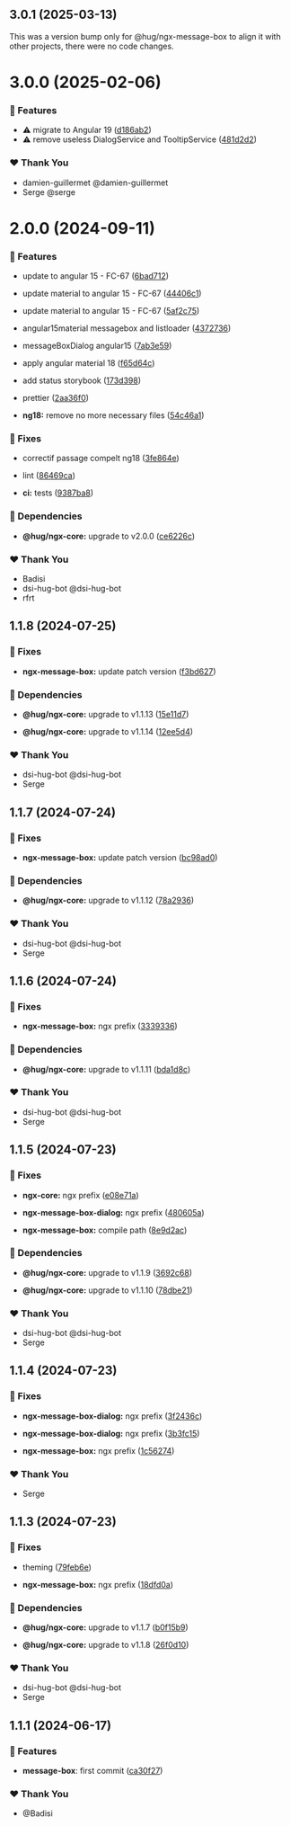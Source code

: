 ## 3.0.1 (2025-03-13)

This was a version bump only for @hug/ngx-message-box to align it with other projects, there were no code changes.

# 3.0.0 (2025-02-06)

### 🚀 Features

- ⚠️ migrate to Angular 19 ([d186ab2](https://github.com/DSI-HUG/ngx-components/commit/d186ab2))
- ⚠️ remove useless DialogService and TooltipService ([481d2d2](https://github.com/DSI-HUG/ngx-components/commit/481d2d2))

### ❤️ Thank You

- damien-guillermet @damien-guillermet
- Serge @serge

# 2.0.0 (2024-09-11)


### 🚀 Features

- update to angular 15 - FC-67 ([6bad712](https://github.com/DSI-HUG/ngx-components/commit/6bad712))

- update material to angular 15 - FC-67 ([44406c1](https://github.com/DSI-HUG/ngx-components/commit/44406c1))

- update material to angular 15 - FC-67 ([5af2c75](https://github.com/DSI-HUG/ngx-components/commit/5af2c75))

- angular15material messagebox and listloader ([4372736](https://github.com/DSI-HUG/ngx-components/commit/4372736))

- messageBoxDialog angular15 ([7ab3e59](https://github.com/DSI-HUG/ngx-components/commit/7ab3e59))

- apply angular material 18 ([f65d64c](https://github.com/DSI-HUG/ngx-components/commit/f65d64c))

- add status storybook ([173d398](https://github.com/DSI-HUG/ngx-components/commit/173d398))

- prettier ([2aa36f0](https://github.com/DSI-HUG/ngx-components/commit/2aa36f0))

- **ng18:** remove no more necessary files ([54c46a1](https://github.com/DSI-HUG/ngx-components/commit/54c46a1))


### 🐛 Fixes

- correctif passage compelt ng18 ([3fe864e](https://github.com/DSI-HUG/ngx-components/commit/3fe864e))

- lint ([86469ca](https://github.com/DSI-HUG/ngx-components/commit/86469ca))

- **ci:** tests ([9387ba8](https://github.com/DSI-HUG/ngx-components/commit/9387ba8))


### 🌱 Dependencies

- **@hug/ngx-core:** upgrade to v2.0.0 ([ce6226c](https://github.com/DSI-HUG/ngx-components/commit/ce6226c))


### ❤️  Thank You

- Badisi
- dsi-hug-bot @dsi-hug-bot
- rfrt

## 1.1.8 (2024-07-25)

### 🐛 Fixes

-   **ngx-message-box:** update patch version ([f3bd627](https://github.com/DSI-HUG/ngx-components/commit/f3bd627))

### 🌱 Dependencies

-   **@hug/ngx-core:** upgrade to v1.1.13 ([15e11d7](https://github.com/DSI-HUG/ngx-components/commit/15e11d7))

-   **@hug/ngx-core:** upgrade to v1.1.14 ([12ee5d4](https://github.com/DSI-HUG/ngx-components/commit/12ee5d4))

### ❤️ Thank You

-   dsi-hug-bot @dsi-hug-bot
-   Serge

## 1.1.7 (2024-07-24)

### 🐛 Fixes

-   **ngx-message-box:** update patch version ([bc98ad0](https://github.com/DSI-HUG/ngx-components/commit/bc98ad0))

### 🌱 Dependencies

-   **@hug/ngx-core:** upgrade to v1.1.12 ([78a2936](https://github.com/DSI-HUG/ngx-components/commit/78a2936))

### ❤️ Thank You

-   dsi-hug-bot @dsi-hug-bot
-   Serge

## 1.1.6 (2024-07-24)

### 🐛 Fixes

-   **ngx-message-box:** ngx prefix ([3339336](https://github.com/DSI-HUG/ngx-components/commit/3339336))

### 🌱 Dependencies

-   **@hug/ngx-core:** upgrade to v1.1.11 ([bda1d8c](https://github.com/DSI-HUG/ngx-components/commit/bda1d8c))

### ❤️ Thank You

-   dsi-hug-bot @dsi-hug-bot
-   Serge

## 1.1.5 (2024-07-23)

### 🐛 Fixes

-   **ngx-core:** ngx prefix ([e08e71a](https://github.com/DSI-HUG/ngx-components/commit/e08e71a))

-   **ngx-message-box-dialog:** ngx prefix ([480605a](https://github.com/DSI-HUG/ngx-components/commit/480605a))

-   **ngx-message-box:** compile path ([8e9d2ac](https://github.com/DSI-HUG/ngx-components/commit/8e9d2ac))

### 🌱 Dependencies

-   **@hug/ngx-core:** upgrade to v1.1.9 ([3692c68](https://github.com/DSI-HUG/ngx-components/commit/3692c68))

-   **@hug/ngx-core:** upgrade to v1.1.10 ([78dbe21](https://github.com/DSI-HUG/ngx-components/commit/78dbe21))

### ❤️ Thank You

-   dsi-hug-bot @dsi-hug-bot
-   Serge

## 1.1.4 (2024-07-23)

### 🐛 Fixes

-   **ngx-message-box-dialog:** ngx prefix ([3f2436c](https://github.com/DSI-HUG/ngx-components/commit/3f2436c))

-   **ngx-message-box-dialog:** ngx prefix ([3b3fc15](https://github.com/DSI-HUG/ngx-components/commit/3b3fc15))

-   **ngx-message-box:** ngx prefix ([1c56274](https://github.com/DSI-HUG/ngx-components/commit/1c56274))

### ❤️ Thank You

-   Serge

## 1.1.3 (2024-07-23)

### 🐛 Fixes

-   theming ([79feb6e](https://github.com/DSI-HUG/ngx-components/commit/79feb6e))

-   **ngx-message-box:** ngx prefix ([18dfd0a](https://github.com/DSI-HUG/ngx-components/commit/18dfd0a))

### 🌱 Dependencies

-   **@hug/ngx-core:** upgrade to v1.1.7 ([b0f15b9](https://github.com/DSI-HUG/ngx-components/commit/b0f15b9))

-   **@hug/ngx-core:** upgrade to v1.1.8 ([26f0d10](https://github.com/DSI-HUG/ngx-components/commit/26f0d10))

### ❤️ Thank You

-   dsi-hug-bot @dsi-hug-bot
-   Serge

## 1.1.1 (2024-06-17)

### 🚀 Features

-   **message-box**: first commit ([ca30f27](https://github.com/DSI-HUG/ngx-components/commit/ca30f2791b4b013bedf38839e2bc2aed296c2acc))

### ❤️ Thank You

-   @Badisi

